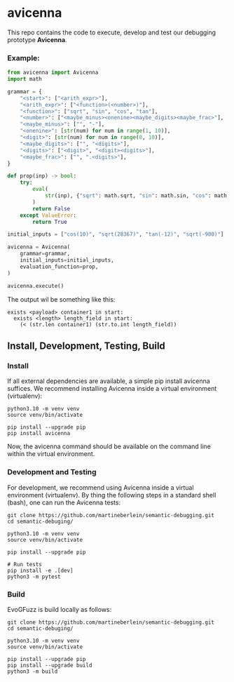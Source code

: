 # avicenna

This repo contains the code to execute, develop and test our debugging prototype **Avicenna**.

### Example:

```python
from avicenna import Avicenna
import math

grammar = {
    "<start>": ["<arith_expr>"],
    "<arith_expr>": ["<function>(<number>)"],
    "<function>": ["sqrt", "sin", "cos", "tan"],
    "<number>": ["<maybe_minus><onenine><maybe_digits><maybe_frac>"],
    "<maybe_minus>": ["", "-"],
    "<onenine>": [str(num) for num in range(1, 10)],
    "<digit>": [str(num) for num in range(0, 10)],
    "<maybe_digits>": ["", "<digits>"],
    "<digits>": ["<digit>", "<digit><digits>"],
    "<maybe_frac>": ["", ".<digits>"],
}

def prop(inp) -> bool:
    try:
        eval(
            str(inp), {"sqrt": math.sqrt, "sin": math.sin, "cos": math.cos, "tan": math.tan}
        )   
        return False
    except ValueError:
        return True

initial_inputs = ["cos(10)", "sqrt(28367)", "tan(-12)", "sqrt(-900)"]

avicenna = Avicenna(
    grammar=grammar,
    initial_inputs=initial_inputs,
    evaluation_function=prop,
)

avicenna.execute()
```

The output wil be something like this:

```
exists <payload> container1 in start:
  exists <length> length_field in start:
    (< (str.len container1) (str.to.int length_field))
```

## Install, Development, Testing, Build

### Install
If all external dependencies are available, a simple pip install avicenna suffices.
We recommend installing Avicenna inside a virtual environment (virtualenv):

```
python3.10 -m venv venv
source venv/bin/activate

pip install --upgrade pip
pip install avicenna
```

Now, the avicenna command should be available on the command line within the virtual environment.

### Development and Testing

For development, we recommend using Avicenna inside a virtual environment (virtualenv).
By thing the following steps in a standard shell (bash), one can run the Avicenna tests:

```
git clone https://github.com/martineberlein/semantic-debugging.git
cd semantic-debuging/

python3.10 -m venv venv
source venv/bin/activate

pip install --upgrade pip

# Run tests
pip install -e .[dev]
python3 -m pytest
```

### Build

EvoGFuzz is build locally as follows:

```
git clone https://github.com/martineberlein/semantic-debugging.git
cd semantic-debuging/

python3.10 -m venv venv
source venv/bin/activate

pip install --upgrade pip
pip install --upgrade build
python3 -m build
```
